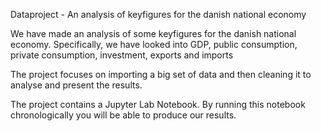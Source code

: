 Dataproject - An analysis of keyfigures for the danish national economy

We have made an analysis of some keyfigures for the danish national economy.
Specifically, we have looked into GDP, public consumption, private consumption, investment, exports and imports

The project focuses on importing a big set of data and then cleaning it to analyse and present the results.

The project contains a Jupyter Lab Notebook. By running this notebook chronologically you will be able to produce our results.